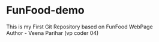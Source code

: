 # FunFood-demo
This is my First Git Repository based on FunFood WebPage
<br/>
Author - Veena Parihar (vp coder 04)
